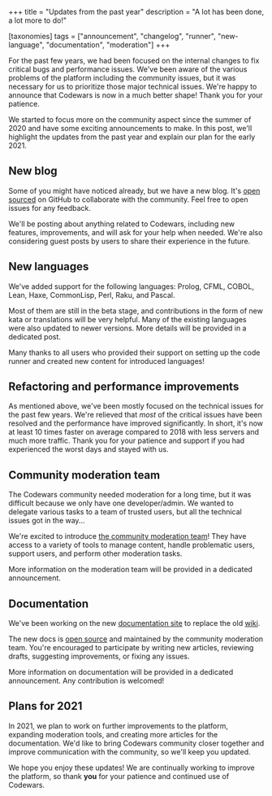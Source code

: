 +++
title = "Updates from the past year"
description = "A lot has been done, a lot more to do!"

[taxonomies]
tags = ["announcement", "changelog", "runner", "new-language", "documentation", "moderation"]
+++


For the past few years, we had been focused on the internal changes to fix critical bugs and performance issues. We've been aware of the various problems of the platform including the community issues, but it was necessary for us to prioritize those major technical issues. We're happy to announce that Codewars is now in a much better shape! Thank you for your patience.

We started to focus more on the community aspect since the summer of 2020 and have some exciting announcements to make.
In this post, we'll highlight the updates from the past year and explain our plan for the early 2021.


## New blog

Some of you might have noticed already, but we have a new blog. It's [open sourced](https://github.com/codewars/blog) on GitHub to collaborate with the community. Feel free to open issues for any feedback.

We'll be posting about anything related to Codewars, including new features, improvements, and will ask for your help when needed. We're also considering guest posts by users to share their experience in the future.


## New languages

We've added support for the following languages: Prolog, CFML, COBOL, Lean, Haxe, CommonLisp, Perl, Raku, and Pascal.

Most of them are still in the beta stage, and contributions in the form of new kata or translations will be very helpful. Many of the existing languages were also updated to newer versions. More details will be provided in a dedicated post.

Many thanks to all users who provided their support on setting up the code runner and created new content for introduced languages!


## Refactoring and performance improvements

As mentioned above, we've been mostly focused on the technical issues for the past few years. We're relieved that _most_ of the critical issues have been resolved and the performance have improved significantly. In short, it's now at least 10 times faster on average compared to 2018 with less servers and much more traffic. Thank you for your patience and support if you had experienced the worst days and stayed with us.


## Community moderation team

The Codewars community needed moderation for a long time, but it was difficult because we only have one developer/admin. We wanted to delegate various tasks to a team of trusted users, but all the technical issues got in the way...

We're excited to introduce [the community moderation team](https://docs.codewars.com/community/moderation/#moderators)! They have access to a variety of tools to manage content, handle problematic users, support users, and perform other moderation tasks. 

More information on the moderation team will be provided in a dedicated announcement.


## Documentation

We've been working on the new [documentation site](https://docs.codewars.com/) to replace the old [wiki](https://github.com/codewars/codewars.com/wiki).

The new docs is [open source](https://github.com/codewars/docs) and maintained by the community moderation team. You're encouraged to participate by writing new articles, reviewing drafts, suggesting improvements, or fixing any issues.

More information on documentation will be provided in a dedicated announcement. Any contribution is welcomed!


## Plans for 2021

In 2021, we plan to work on further improvements to the platform, expanding moderation tools, and creating more articles for the documentation. We'd like to bring Codewars community closer together and improve communication with the community, so we'll keep you updated.


We hope you enjoy these updates! We are continually working to improve the platform, so thank **you** for your patience and continued use of Codewars.
